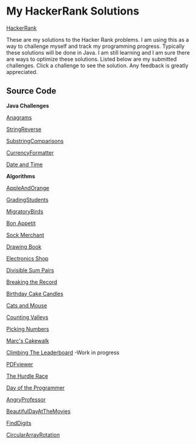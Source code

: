 # My HackerRank Solutions
[HackerRank](https://www.hackerrank.com "HackerRank.com")

These are my solutions to the Hacker Rank problems. I am using this as a way to challenge myself and track my programming progress. Typically these solutions will be done in Java. I am still learning and I am sure there are ways to optimize these solutions. Listed below are my submitted challenges. Click a challenge to see the solution. Any feedback is greatly appreciated.

## Source Code

__Java Challenges__

[Anagrams](https://github.com/I-M-G/HackerRankSolutions/blob/master/JavaChallenges/Anagrams/src/anagrams/Anagrams.java)

[StringReverse](https://github.com/I-M-G/HackerRankSolutions/blob/master/JavaChallenges/JavaStringReverse/src/javastringreverse/JavaStringReverse.java)

[SubstringComparisons](https://github.com/I-M-G/HackerRankSolutions/blob/master/JavaChallenges/SubstringComparisons/src/substringcomparisons/SubstringComparisons.java)

[CurrencyFormatter](https://github.com/I-M-G/HackerRankSolutions/blob/master/JavaChallenges/CurrencyFormatter/src/currencyformatter/CurrencyFormatter.java)

[Date and Time](https://github.com/I-M-G/HackerRankSolutions/blob/master/JavaChallenges/DateAndTime/src/dateandtime/Result.java)


__Algorithms__

[AppleAndOrange](https://github.com/I-M-G/HackerRankSolutions/blob/master/Algorithms/AppleAndOrange/src/appleandorange/AppleAndOrange.java)

[GradingStudents](https://github.com/I-M-G/HackerRankSolutions/blob/master/Algorithms/GradingStudents/src/gradingstudents/GradingStudents.java)

[MigratoryBirds](https://github.com/I-M-G/HackerRankSolutions/blob/master/Algorithms/MigratoryBirds/src/migratorybirds/MigratoryBirds.java)

[Bon Appetit](https://github.com/I-M-G/HackerRankSolutions/blob/master/Algorithms/BonAppetit/src/bonappetit/BonAppetit.java)

[Sock Merchant](https://github.com/I-M-G/HackerRankSolutions/blob/master/Algorithms/SockMerchant/src/sockmerchant/SockMerchant.java)

[Drawing Book](https://github.com/I-M-G/HackerRankSolutions/blob/master/Algorithms/DrawingBook/src/drawingbook/DrawingBook.java)

[Electronics Shop](https://github.com/I-M-G/HackerRankSolutions/blob/master/Algorithms/ElectronicShop/src/electronicshop/ElectronicShop.java)

[Divisible Sum Pairs](https://github.com/I-M-G/HackerRankSolutions/blob/master/Algorithms/DivisibleSumPairs/src/divisiblesumpairs/DivisibleSumPairs.java)

[Breaking the Record](https://github.com/I-M-G/HackerRankSolutions/blob/master/Algorithms/BreakingTheRecord/src/breakingtherecord/BreakingTheRecord.java)

[Birthday Cake Candles](https://github.com/I-M-G/HackerRankSolutions/blob/master/Algorithms/BirthdayCakeCandles/src/birthdaycakecandles/BirthdayCakeCandles.java)

[Cats and Mouse](https://github.com/I-M-G/HackerRankSolutions/blob/master/Algorithms/CatsAndMouse/src/catsandmouse/CatsAndMouse.java)

[Counting Valleys](https://github.com/I-M-G/HackerRankSolutions/blob/master/Algorithms/CountingValleys/src/countingvalleys/CountingValleys.java)

[Picking Numbers](https://github.com/I-M-G/HackerRankSolutions/blob/master/Algorithms/PickingNumbers/src/pickingnumbers/PickingNumbers.java)

[Marc's Cakewalk](https://github.com/I-M-G/HackerRankSolutions/blob/master/Algorithms/MarcsCakewalk/src/marcscakewalk/MarcsCakewalk.java)

[Climbing The Leaderboard](https://github.com/I-M-G/HackerRankSolutions/blob/master/Algorithms/ClimbingTheLeaderboard/src/climbingtheleaderboard/ClimbingTheLeaderboard.java) -Work in progress

[PDFviewer](https://github.com/I-M-G/HackerRankSolutions/blob/master/Algorithms/PDFviewer/src/pdfviewer/PDFviewer.java)

[The Hurdle Race](https://github.com/I-M-G/HackerRankSolutions/blob/master/Algorithms/TheHurdleRace/src/thehurdlerace/TheHurdleRace.java)

[Day of the Programmer](https://github.com/I-M-G/HackerRankSolutions/blob/master/Algorithms/Day%20of%20the%20Programmer/src/day/of/the/programmer/DayOfTheProgrammer.java)

[AngryProfessor](https://github.com/I-M-G/HackerRankSolutions/blob/master/Algorithms/AngryProfessor/src/angryprofessor/AngryProfessor.java)

[BeautifulDayAtTheMovies](https://github.com/I-M-G/HackerRankSolutions/blob/master/Algorithms/BeautifulDayAtTheMovies/src/beautifuldayatthemovies/BeautifulDayAtTheMovies.java)

[FindDigits](https://github.com/I-M-G/HackerRankSolutions/blob/master/Algorithms/FindDigits/src/finddigits/FindDigits.java)

[CircularArrayRotation](https://github.com/I-M-G/HackerRankSolutions/blob/master/Algorithms/CircularArrayRotation/src/circulararrayrotation/CircularArrayRotation.java)
